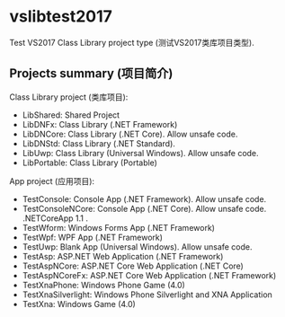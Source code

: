 # vslibtest2017
Test VS2017 Class Library project type (测试VS2017类库项目类型).

## Projects summary (项目简介)

Class Library project (类库项目):
- LibShared: Shared Project
- LibDNFx: Class Library (.NET Framework)
- LibDNCore: Class Library (.NET Core). Allow unsafe code.
- LibDNStd: Class Library (.NET Standard).
- LibUwp: Class Library (Universal Windows). Allow unsafe code.
- LibPortable: Class Library (Portable)

App project (应用项目):

- TestConsole: Console App (.NET Framework). Allow unsafe code.
- TestConsoleNCore: Console App (.NET Core). Allow unsafe code. .NETCoreApp 1.1 .
- TestWform: Windows Forms App (.NET Framework)
- TestWpf: WPF App (.NET Framework)
- TestUwp: Blank App (Universal Windows). Allow unsafe code.
- TestAsp: ASP.NET Web Application (.NET Framework)
- TestAspNCore: ASP.NET Core Web Application (.NET Core)
- TestAspNCoreFx: ASP.NET Core Web Application (.NET Framework)
- TestXnaPhone: Windows Phone Game (4.0)
- TestXnaSilverlight: Windows Phone Silverlight and XNA Application
- TestXna: Windows Game (4.0)
